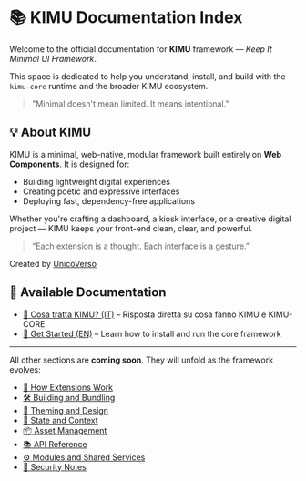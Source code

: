 # 📚 KIMU Documentation Index

Welcome to the official documentation for **KIMU** framework — *Keep It Minimal UI Framework*.

This space is dedicated to help you understand, install, and build with the `kimu-core` runtime and the broader KIMU ecosystem.

> "Minimal doesn't mean limited. It means intentional."


## 💡 About KIMU

KIMU is a minimal, web-native, modular framework built entirely on **Web Components**. It is designed for:

* Building lightweight digital experiences
* Creating poetic and expressive interfaces
* Deploying fast, dependency-free applications

Whether you're crafting a dashboard, a kiosk interface, or a creative digital project — KIMU keeps your front-end clean, clear, and powerful.

> “Each extension is a thought. Each interface is a gesture.”

Created by [UnicòVerso](https://unicoverso.com)


## 📖 Available Documentation

- [🤔 Cosa tratta KIMU? (IT)](cosa-tratta-kimu.md) – Risposta diretta su cosa fanno KIMU e KIMU-CORE
- [🌱 Get Started (EN)](get-started-en.md) – Learn how to install and run the core framework

---

All other sections are **coming soon**. They will unfold as the framework evolves:

- [🧩 How Extensions Work](extensions.md)
- [🛠️ Building and Bundling](build.md)
- [🎨 Theming and Design](theming.md)
- [🧬 State and Context](state.md)
- [📦 Asset Management](assets.md)
- [📚 API Reference](api.md)
- [⚙️ Modules and Shared Services](modules.md)
- [🔐 Security Notes](security.md)
